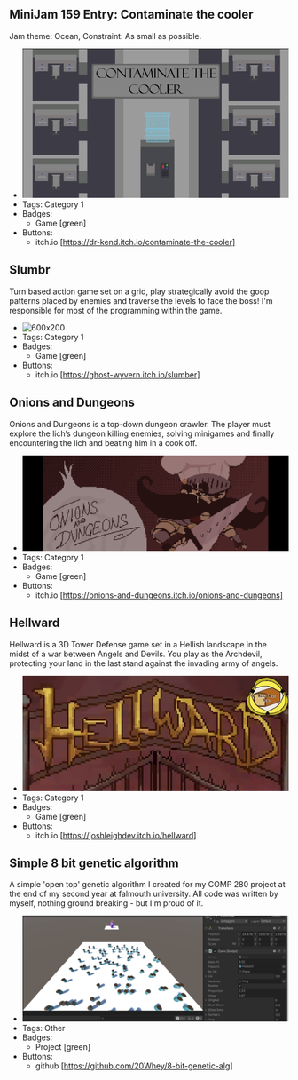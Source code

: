 ## MiniJam 159 Entry: Contaminate the cooler
Jam theme: Ocean, Constraint: As small as possible. 
- ![600x200](../assets/OceanJam.png)
- Tags: Category 1
- Badges:
  - Game [green]
- Buttons:
  - itch.io [https://dr-kend.itch.io/contaminate-the-cooler]

## Slumbr
Turn based action game set on a grid, play strategically avoid the goop patterns placed by enemies and traverse the levels to face the boss! I'm responsible for most of the programming within the game. 
- ![600x200](../assets/Title_Mockup.png)
- Tags: Category 1
- Badges:
  - Game [green]
- Buttons:
  - itch.io [https://ghost-wyvern.itch.io/slumber]

## Onions and Dungeons
Onions and Dungeons is a top-down dungeon crawler. The player must explore the lich’s dungeon killing enemies, solving minigames and finally encountering the lich and beating him in a cook off.
- ![600x200](../assets/FeNwGz.png)
- Tags: Category 1
- Badges:
  - Game [green]
- Buttons:
  - itch.io [https://onions-and-dungeons.itch.io/onions-and-dungeons]

## Hellward
Hellward is a 3D Tower Defense game set in a Hellish landscape in the midst of a war between Angels and Devils. You play as the Archdevil, protecting your land in the last stand against the invading army of angels.
- ![600x260](../assets/Hellward.jpg)
- Tags: Category 1
- Badges:
  - Game [green]
- Buttons:
  - itch.io [https://joshleighdev.itch.io/hellward]

## Simple 8 bit genetic algorithm 
A simple 'open top' genetic algorithm I created for my COMP 280 project at the end of my second year at falmouth university. All code was written by myself, nothing ground breaking - but I'm proud of it.
- ![600x260](../assets/gnetic.png)
- Tags: Other
- Badges:
  - Project [green]
- Buttons:
  - github [https://github.com/20Whey/8-bit-genetic-alg]